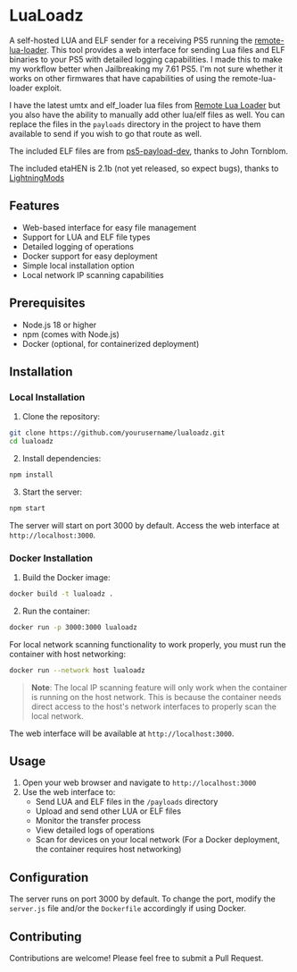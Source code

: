 # LuaLoadz

A self-hosted LUA and ELF sender for a receiving PS5 running the [remote-lua-loader](https://github.com/shahrilnet/remote_lua_loader). This tool provides a web interface for sending Lua files and ELF binaries to your PS5 with detailed logging capabilities. I made this to make my workflow better when Jailbreaking my 7.61 PS5. I'm not sure whether it works on other firmwares that have capabilities of using the remote-lua-loader exploit. 

I have the latest umtx and elf_loader lua files from [Remote Lua Loader](https://github.com/shahrilnet/remote_lua_loader) but you also have the ability to manually add other lua/elf files as well. You can replace the files in the `payloads` directory in the project to have them available to send if you wish to go that route as well. 

The included ELF files are from [ps5-payload-dev](https://github.com/ps5-payload-dev), thanks to John Tornblom.

The included etaHEN is 2.1b (not yet released, so expect bugs), thanks to [LightningMods](https://github.com/LightningMods)

## Features

- Web-based interface for easy file management
- Support for LUA and ELF file types
- Detailed logging of operations
- Docker support for easy deployment
- Simple local installation option
- Local network IP scanning capabilities

## Prerequisites

- Node.js 18 or higher
- npm (comes with Node.js)
- Docker (optional, for containerized deployment)

## Installation

### Local Installation

1. Clone the repository:
```bash
git clone https://github.com/yourusername/lualoadz.git
cd lualoadz
```

2. Install dependencies:
```bash
npm install
```

3. Start the server:
```bash
npm start
```

The server will start on port 3000 by default. Access the web interface at `http://localhost:3000`.

### Docker Installation

1. Build the Docker image:
```bash
docker build -t lualoadz .
```

2. Run the container:
```bash
docker run -p 3000:3000 lualoadz
```

For local network scanning functionality to work properly, you must run the container with host networking:
```bash
docker run --network host lualoadz
```

> **Note**: The local IP scanning feature will only work when the container is running on the host network. This is because the container needs direct access to the host's network interfaces to properly scan the local network.

The web interface will be available at `http://localhost:3000`.

## Usage

1. Open your web browser and navigate to `http://localhost:3000`
2. Use the web interface to:
   - Send LUA and ELF files in the `/payloads` directory
   - Upload and send other LUA or ELF files
   - Monitor the transfer process
   - View detailed logs of operations
   - Scan for devices on your local network (For a Docker deployment, the container requires host networking)

## Configuration

The server runs on port 3000 by default. To change the port, modify the `server.js` file and/or the `Dockerfile` accordingly if using Docker.

## Contributing

Contributions are welcome! Please feel free to submit a Pull Request.


